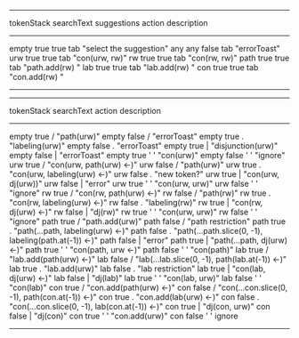 ----------  ----------  -----------  ------  -----------------------
tokenStack  searchText  suggestions  action  description
----------  ----------  -----------  ------  -----------------------
empty       true        true         tab     "select the suggestion"
any         any         false        tab     "errorToast"
urw         true        true         tab     "con(urw, rw)"
rw          true        true         tab     "con(rw, rw)"
path        true        true         tab     "path.add(rw) "
lab         true        true         tab     "lab.add(rw) "
con         true        true         tab     "con.add(rw) "
----------  ----------  -----------  ------  -----------------------

----------  ----------  ------  ------------------------------------------------------
tokenStack  searchText  action  description
----------  ----------  ------  ------------------------------------------------------
empty       true        /       "path(urw)"
empty       false       /       "errorToast"
empty       true        .       "labeling(urw)"
empty       false       .       "errorToast"
empty       true        |       "disjunction(urw)"
empty       false       |       "errorToast"
empty       true        ' '     "con(urw)"
empty       false       ' '     "ignore"
urw         true        /       "con(urw, path(urw) <-)"
urw         false       /       "path(urw)"
urw         true        .       "con(urw, labeling(urw) <-)"
urw         false       .       "new token?"
urw         true        |       "con(urw, dj(urw))"
urw         false       |       "error"
urw         true        ' '     "con(urw, urw)"
urw         false       ' '     "ignore"
rw          true        /       "con(rw, path(urw) <-)"
rw          false       /       "path(rw)"
rw          true        .       "con(rw, labeling(urw) <-)"
rw          false       .       "labeling(rw)"
rw          true        |       "con(rw, dj(urw) <-)"
rw          false       |       "dj(rw)"
rw          true        ' '     "con(urw, urw)"
rw          false       ' '     "ignore"
path        true        /       "path.add(urw)"
path        false       /       "path  restriction"
path        true        .       "path(...path, labeling(urw) <-)"
path        false       .       "path(...path.slice(0, -1), labeling(path.at(-1)) <-)"
path        false       |       "error"
path        true        |       "path(...path, dj(urw) <-)"
path        true        ' '     "con(path, urw <-)"
path        false       ' '     "con(path)"
lab         true        /       "lab.add(path(urw) <-)"
lab         false       /       "lab(...lab.slice(0, -1), path(lab.at(-1)) <-)"
lab         true        .       "lab.add(urw)"
lab         false       .       "lab restriction"
lab         true        |       "con(lab, dj(urw) <-)"
lab         false       |       "dj(lab)"
lab         true        ' '     "con(lab, urw)"
lab         false       ' '     "con(lab)"
con         true        /       "con.add(path(urw) <-)"
con         false       /       "con(...con.slice(0, -1), path(con.at(-1)) <-)"
con         true        .       "con.add(lab(urw) <-)"
con         false       .       "con(...con.slice(0, -1), lab(con.at(-1)) <-)"
con         true        |       "dj(con, urw)"
con         false       |       "dj(con)"
con         true        ' '     "con.add(urw)"
con         false       ' '     ignore
----------  ----------  ------  ------------------------------------------------------
